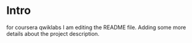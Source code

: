
# Intro
for coursera qwiklabs
I am editing the README file. Adding some more details about the project description.
